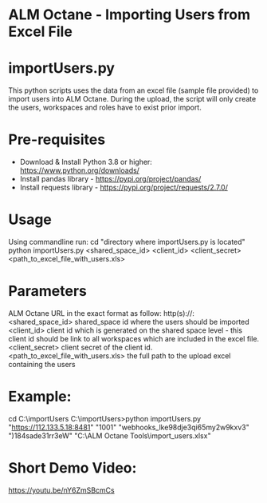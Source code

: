 # ALM Octane - Importing Users from Excel File
# importUsers.py
This python scripts uses the data from an excel file (sample file provided) to import users into ALM Octane. During the upload, the script will only create the users, workspaces and roles have to exist prior import. 

# Pre-requisites
- Download & Install Python 3.8 or higher: https://www.python.org/downloads/
- Install pandas library - https://pypi.org/project/pandas/
- Install requests library - https://pypi.org/project/requests/2.7.0/

# Usage
Using commandline run:
cd "directory where importUsers.py is located"
python importUsers.py <url> <shared_space_id> <client_id> <client_secret> <path_to_excel_file_with_users.xls>

# Parameters
<url> ALM Octane URL in the exact format as follow: http(s)://<serverhost>:<port> 
<shared_space_id> shared_space id where the users should be imported
<client_id> client id which is generated on the shared space level - this client id should be link to all workspaces which are included in the excel file.
<client_secret> client secret of the client id.
<path_to_excel_file_with_users.xls> the full path to the upload excel containing the users

# Example: 
cd C:\importUsers
C:\importUsers>python importUsers.py "https://112.133.5.18:8481" "1001" "webhooks_lke98dje3qi65my2w9kxv3" ")184sade31rr3eW" "C:\\ALM Octane Tools\\import_users.xlsx"

# Short Demo Video:
https://youtu.be/nY6ZmSBcmCs
